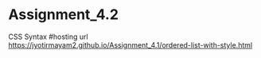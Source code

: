 # Assignment_4.2
CSS Syntax
#hosting url 
https://jyotirmayam2.github.io/Assignment_4.1/ordered-list-with-style.html
